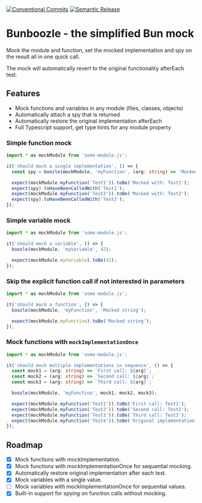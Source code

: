 [![Conventional Commits](https://img.shields.io/badge/Conventional%20Commits-1.0.0-%23FE5196?logo=conventionalcommits&logoColor=white)](https://www.conventionalcommits.org/en/v1.0.0/)
[![Semantic Release](https://img.shields.io/badge/Semantic_Release-semver-blue)](https://semver.org/)

# Bunboozle - the simplified Bun mock

Mock the module and function, set the mocked implementation and spy on the result all in one quick call.

The mock will automatically revert to the original functionality afterEach test.

## Features

- Mock functions and variables in any module (files, classes, objects)
- Automatically attach a spy that is returned
- Automatically restore the original implementation afterEach
- Full Typescript support, get type hints for any module property

### Simple function mock

```typescript
import * as mockModule from 'some-module.js';

it('should mock a single implementation', () => {
  const spy = boozle(mockModule, 'myFunction', (arg: string) => `Mocked with: ${arg}`);

  expect(mockModule.myFunction('Test1')).toBe('Mocked with: Test1');
  expect(spy).toHaveBeenCalledWith('Test1');
  expect(mockModule.myFunction('Test2')).toBe('Mocked with: Test2');
  expect(spy).toHaveBeenCalledWith('Test2');
});
```

### Simple variable mock

```typescript
import * as mockModule from 'some-module.js';

it('should mock a variable', () => {
  boozle(mockModule, 'myVariable', 42);

  expect(mockModule.myVariable).toBe(42);
});
```

### Skip the explicit function call if not interested in parameters

```typescript
import * as mockModule from 'some-module.js';

it('should mock a function', () => {
  boozle(mockModule, 'myFunction', 'Mocked string');

  expect(mockModule.myFunction).toBe('Mocked string');
});
```

### Mock functions with `mockImplementationOnce`

```typescript
import * as mockModule from 'some-module.js';

it('should mock multiple implementations in sequence', () => {
  const mock1 = (arg: string) => `First call: ${arg}`;
  const mock2 = (arg: string) => `Second call: ${arg}`;
  const mock3 = (arg: string) => `Third call: ${arg}`;

  boozle(mockModule, 'myFunction', mock1, mock2, mock3);

  expect(mockModule.myFunction('Test1')).toBe('First call: Test1');
  expect(mockModule.myFunction('Test2')).toBe('Second call: Test2');
  expect(mockModule.myFunction('Test3')).toBe('Third call: Test3');
  expect(mockModule.myFunction('Test4')).toBe('Original implementation: Test4');
});
```

## Roadmap

- [x] Mock functions with mockImplementation.
- [x] Mock functions with mockImplementationOnce for sequential mocking.
- [x] Automatically restore original implementation after each test.
- [x] Mock variables with a single value.
- [ ] Mock variables with mockImplementationOnce for sequential values.
- [x] Built-in support for spying on function calls without mocking.
